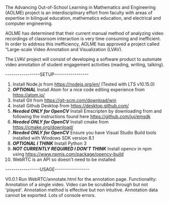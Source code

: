 The Advancing Out-of-School Learning in Mathematics and Engineering (AOLME) project is an interdisciplinary effort from faculty with areas of expertise in bilingual education, mathematics education, and electrical and computer engineering.

AOLME has determined that their current manual method of analyzing video recordings of classroom interaction is very time consuming and inefficient. In order to address this inefficiency, AOLME has approved a project called “Large-scale Video Annotation and Visualization (LVAV).

The LVAV project will consist of developing a software product to automate video annotation of student engagement activities (reading, writing, talking).

-----------------SETUP-----------------

1) Install Node.js from https://nodejs.org/en/ (Tested with LTS v10.15.0)
2) ***OPTIONAL*** Install Atom for a nice code editing experience from https://atom.io/
3) Install Git from https://git-scm.com/download/win
4) Install Github Desktop from https://desktop.github.com/
5) ***Needed ONLY for OpenCV*** Install Emscripten by downloading from and following the instructions found here https://github.com/juj/emsdk
6) ***Needed ONLY for OpenCV*** Install cmake from https://cmake.org/download/
7) ***Needed ONLY for OpenCV*** Ensure you have Visual Studio Build tools installed with Windows SDK version 8.1
8) ***OPTIONAL I THINK*** Install Python 3
9) ***NOT CURRENTLY REQUIRED I DON'T THINK*** Install opencv in npm using https://www.npmjs.com/package/opencv-build
10) WebRTC is an API so doesn't need to be installed

-----------------USAGE-----------------

V0.0.1  Run WebRTC/annotate.html for the annotation page.
        Functionality:  Annotation of a single video.
                        Video can be scrubbed through but not 'played'.
                        Annotation method is effective but non intuitive.
                        Annotation data cannot be exported.
                        Lots of console errors.
